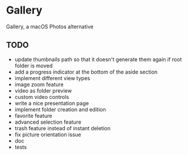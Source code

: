# Gallery

Gallery, a macOS Photos alternative


## TODO

* update thumbnails path so that it doesn't generate them again if root folder is moved
* add a progress indicator at the bottom of the aside section
* implement different view types
* image zoom feature
* video as folder preview
* custom video controls
* write a nice presentation page
* implement folder creation and edition
* favorite feature
* advanced selection feature
* trash feature instead of instant deletion
* fix picture orientation issue
* doc
* tests
